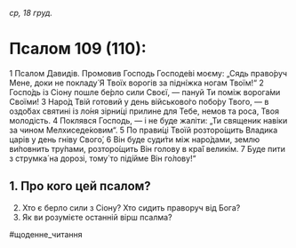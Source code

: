 
_ср, 18 груд._

# Псалом 109 (110):
1 Псалом Давидів. Промовив Господь Господе́ві моєму: „Сядь право́руч Мене, доки не покладу́ Я Твоїх ворогів за підні́жка ногам Твоїм!“
2 Госпо́дь із Сіону пошле бе́рло сили Своєї, — пануй Ти поміж ворога́ми Своїми!
3 Наро́д Твій готовий у день військово́го побо́ру Твого, — в оздо́бах святині із ло́ня зірни́ці прилине для Тебе, немов та роса, Твоя молодість.
4 Поклявся Господь, — і не буде жаліти: „Ти священик навіки за чином Мелхиседе́ковим“.
5 По прави́ці Твоїй розторо́щить Владика царів у день гніву Свого́,
6 Він буде суди́ти між наро́дами, землю ви́повнить тру́пами, розторо́щить Він голову в кра́ї великім.
7 Буде пити з струмка́ на дорозі, тому́ то піді́йме Він го́лову!“

## 1. Про кого цей псалом?
2. Хто є берло сили з Сіону? Хто сидить праворуч від Бога?
3. Як ви розумієте останній вірш псалма?

#щоденне_читання
